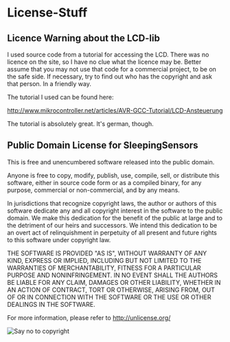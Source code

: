 License-Stuff
=============

Licence Warning about the LCD-lib
---------------------------------
I used source code from a tutorial for accessing the LCD. There was no licence on the site, so I have no clue what the licence may be. Better assume that you may not use that code for a commercial project, to be on the safe side. If necessary, try to find out who has the copyright and ask that person. In a friendly way.

The tutorial I used can be found here:

http://www.mikrocontroller.net/articles/AVR-GCC-Tutorial/LCD-Ansteuerung

The tutorial is absolutely great. It's german, though.

Public Domain License for SleepingSensors
-----------------------------------------
This is free and unencumbered software released into the public domain.

Anyone is free to copy, modify, publish, use, compile, sell, or
distribute this software, either in source code form or as a compiled
binary, for any purpose, commercial or non-commercial, and by any
means.

In jurisdictions that recognize copyright laws, the author or authors
of this software dedicate any and all copyright interest in the
software to the public domain. We make this dedication for the benefit
of the public at large and to the detriment of our heirs and
successors. We intend this dedication to be an overt act of
relinquishment in perpetuity of all present and future rights to this
software under copyright law.

THE SOFTWARE IS PROVIDED "AS IS", WITHOUT WARRANTY OF ANY KIND,
EXPRESS OR IMPLIED, INCLUDING BUT NOT LIMITED TO THE WARRANTIES OF
MERCHANTABILITY, FITNESS FOR A PARTICULAR PURPOSE AND NONINFRINGEMENT.
IN NO EVENT SHALL THE AUTHORS BE LIABLE FOR ANY CLAIM, DAMAGES OR
OTHER LIABILITY, WHETHER IN AN ACTION OF CONTRACT, TORT OR OTHERWISE,
ARISING FROM, OUT OF OR IN CONNECTION WITH THE SOFTWARE OR THE USE OR
OTHER DEALINGS IN THE SOFTWARE.

For more information, please refer to http://unlicense.org/

<img src="http://unlicense.org/pd-icon.png" alt="Say no to copyright"/>
